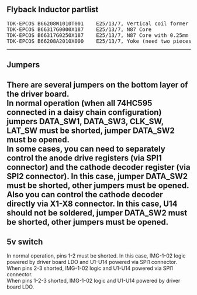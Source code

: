 ## Flyback Inductor partlist
<pre>
TDK-EPCOS B66208W1010T001    E25/13/7, Vertical coil former  
TDK-EPCOS B66317G0000X187    E25/13/7, N87 Core  
TDK-EPCOS B66317G0250X187    E25/13/7, N87 Core with 0.25mm air gap  
TDK-EPCOS B66208A2010X000    E25/13/7, Yoke (need two pieces)  
</pre>
---
## Jumpers
There are several jumpers on the bottom layer of the driver board.  
In normal operation (when all 74HC595 connected in a daisy chain configuration) jumpers **DATA_SW1**, **DATA_SW3**, **CLK_SW**, **LAT_SW** must be shorted, jumper **DATA_SW2** must be opened.  
In some cases, you can need to separately control the anode drive registers (via SPI1 connector) and the cathode decoder register (via SPI2 connector). In this case, jumper **DATA_SW2** must be shorted, other jumpers must be opened.  
Also you can control the cathode decoder directly via X1-X8 connector. In this case, U14 should not be soldered, jumper **DATA_SW2** must be shorted, other jumpers must be opened.  
---
## 5v switch
In normal operation, pins 1-2 must be shorted. In this case, IMG-1-02 logic powered by driver board LDO and U1-U14 powered via SPI1 connector.  
When pins 2-3 shorted, IMG-1-02 logic and U1-U14 powered via SPI1 connector.  
When pins 1-2-3 shorted, IMG-1-02 logic and U1-U14 powered by driver board LDO.   
